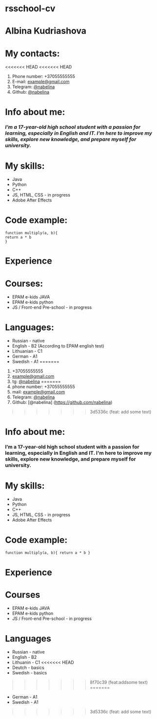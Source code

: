 # rsschool-cv
# Albina Kudriashova
# My contacts:
<<<<<<< HEAD
<<<<<<< HEAD
1. Phone number: +37055555555
2. E-mail: example@gmail.com
3. Telegram: [@nabelina](https://t.me/nabelina)
4. Github: [@nabelina](https://github.com/nabelina)
# Info about me:
### *I’m a 17-year-old high school student with a passion for learning, especially in English and IT. I’m here to improve my skills, explore new knowledge, and prepare myself for university.*
# My skills:
* Java
* Python
* C++
* JS, HTML, CSS - in progress
* Adobe After Effects
# Code example:
```
function multiply(a, b){
return a * b
}
```
# Experience
# Courses:
* EPAM e-kids JAVA
* EPAM e-kids python
* JS / Front-end Pre-school - in progress
# Languages:
* Russian - native
* English - B2 (According to EPAM english test)
* Lithuanian - C1
* German - A1
* Swedish - A1
=======
1. +37055555555
2. example@gmail.com
3. tg: [@nabelina](https://t.me/nabelina)
=======
1. phone number: +37055555555
2. mail: example@gmail.com
3. Telegram: [@nabelina](https://t.me/nabelina)
4. Github: [@nabelina] (https://github.com/nabelina)
>>>>>>> 3d5336c (feat: add some text)
# Info about me:
### I’m a 17-year-old high school student with a passion for learning, especially in English and IT. I'm here to improve my skills, explore new knowledge, and prepare myself for university.
# My skills:
* Java
* Python
* C++
* JS, HTML, CSS - in progress
* Adobe After Effects
# Code example:
`
function multiply(a, b){
  return a * b
}
`
# Experience
# Courses
* EPAM e-kids JAVA
* EPAM e-kids python
* JS / Front-end Pre-school - in progress
# Languages
* Russian - native
* English - B2
* Lithuanin - C1
<<<<<<< HEAD
* Deutch - basics
* Swedish - basics
>>>>>>> 8f70c39 (feat:addsome text)
=======
* German - A1
* Swedish - A1
>>>>>>> 3d5336c (feat: add some text)
